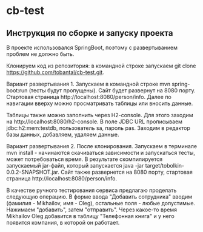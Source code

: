 # cb-test
## Инструкция по сборке и запуску проекта

В проекте использовался SpringBoot, поэтому с развертыванием проблем не должно быть.

Клонируем код из репозитория: в командной строке запускаем git clone https://github.com/tobantal/cb-test.git.

Вариант развертывания 1.
Запускаем в командной строке mvn spring-boot:run (тесты будут пропущены).
Сайт будет развернут на 8080 порту.
Стартовая страница http://localhost:8080/person/info.
Далее по навигации вверху можно просматривать таблицы или вносить данные.

Таблицы также можно заполнить через H2-console. Для этого заходим на http://localhost:8080/h2-console.
В поле JDBC URL прописываем jdbc:h2:mem:testdb, пользователь sa, пароль pas.
Заходим в редактор базы данных, добавляем, удаляем данные.

Вариант развертывания 2.
После клонирования. Запускаем в терминале mvn install - начинаются скачиваться зависимости и запускаться тесты, может потребоваться время.
В результате скомпилируется запускаемый jar-файл, который запускается java -jar target/tobolkin-0.0.2-SNAPSHOT.jar.
Сайт также развернется на 8080 порту, стартовая страница http://localhost:8080/person/info.

В качестве ручного тестирования сервиса предлагаю проделать следующую операцию.
В форме ввода "Добавить сотрудника" вводим (фамилия - Mikhailov, имя - Oleg), остальные поля - любые допустимые.
Нажимаем "добавить", затем "отправить".
Через какое-то время Mikhailov Oleg добавится в таблицу "Телефонная книга" и у него появится компания, в которой он работает.

